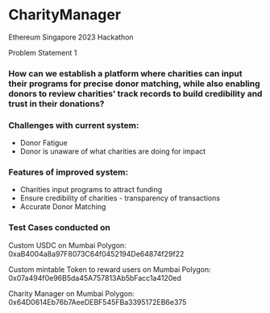 # CharityManager
Ethereum Singapore 2023 Hackathon

Problem Statement 1
### How can we establish a platform where charities can input their programs for precise donor matching, while also enabling donors to review charities' track records to build credibility and trust in their donations?

### **Challenges with current system:**

- Donor Fatigue
- Donor is unaware of what charities are doing for impact

### **Features of improved system:**

- Charities input programs to attract funding
- Ensure credibility of charities - transparency of transactions
- Accurate Donor Matching

### **Test Cases conducted on**
Custom USDC on Mumbai Polygon:
0xaB4004a8a97F8073C64f0452194De64874f29f22

Custom mintable Token to reward users on Mumbai Polygon:
0x07a494f0e96B5da45A757813Ab5bFacc1a4120ed

Charity Manager on Mumbai Polygon:
0x64D0614Eb76b7AeeDEBF545FBa3395172EB6e375
